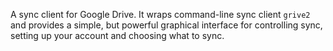 A sync client for Google Drive. It wraps command-line sync client `grive2` and provides a simple, but powerful graphical interface for controlling sync, setting up your account and choosing what to sync.
